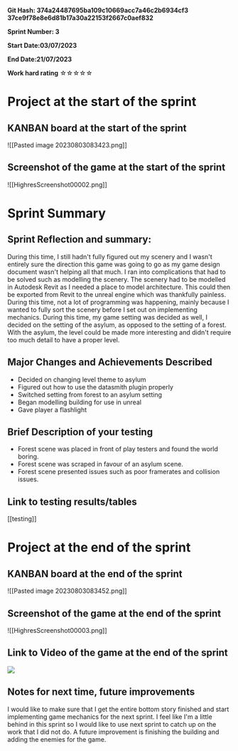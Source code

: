 **Git Hash: 374a24487695ba109c10669acc7a46c2b6934cf3 
			   37ce9f78e8e6d81b17a30a22153f2667c0aef832**

**Sprint Number: 3**

**Start Date:03/07/2023**

**End Date:21/07/2023**

**Work hard rating** ☆☆☆☆☆

# Project at the start of the sprint

## **KANBAN board at the start of the sprint**
![[Pasted image 20230803083423.png]]

## **Screenshot of the game at the start of the sprint**
![[HighresScreenshot00002.png]]
# Sprint Summary

## **Sprint Reflection and summary:**
During this time, I still hadn't fully figured out my scenery and I wasn't entirely sure the direction this game was going to go as my game design document wasn't helping all that much. I ran into complications that had to be solved such as modelling the scenery. The scenery had to be modelled in Autodesk Revit as I needed a place to model architecture. This could then be exported from Revit to the unreal engine which was thankfully painless. During this time, not a lot of programming was happening, mainly because I wanted to fully sort the scenery before I set out on implementing mechanics. During this time, my game setting was decided as well, I decided on the setting of the asylum, as opposed to the setting of a forest. With the asylum, the level could be made more interesting and didn't require too much detail to have a proper level. 
## **Major Changes and Achievements Described**
- Decided on changing level theme to asylum
- Figured out how to use the datasmith plugin properly
- Switched setting from forest to an asylum setting
- Began modelling building for use in unreal
- Gave player a flashlight
## **Brief Description of your testing**
- Forest scene was placed in front of play testers and found the world boring.
- Forest scene was scraped in favour of an asylum scene.
- Forest scene presented issues such as poor framerates and collision issues.
## **Link to testing results/tables**
[[testing]]
# Project at the end of the sprint

## **KANBAN board at the end of the sprint**
![[Pasted image 20230803083452.png]]
## **Screenshot of the game at the end of the sprint**
![[HighresScreenshot00003.png]]
## Link to **Video of the game at the end of the sprint**
![](https://youtu.be/Ih4-t8O2jYs)
## **Notes for next time, future improvements**
I would like to make sure that I get the entire bottom story finished and start implementing game mechanics for the next sprint. I feel like I'm a little behind in this sprint so I would like to use next sprint to catch up on the work that I did not do. A future improvement is finishing the building and adding the enemies for the game.